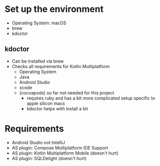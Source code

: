 # Set up the environment


- Operating System: macOS
- brew
- kdoctor

## kdoctor

- Can be installed via brew
- Checks all requirements for Kotlin Multiplatform
    - Operating System
    - Java
    - Android Studio
    - xcode
    - (cocoapods) so far not needed for this project
        - requires ruby and has a bit more complicated setup specific to apple silicon macs
        - kdoctor helps with install a bit

# Requirements

- Android Studio not IntelliJ
- AS plugin: Compose Multiplatform IDE Support
- AS plugin: Kotlin Multiplatform Mobile (doesn't hurt)
- AS plugin: SQLDelight (doesn't hurt)


